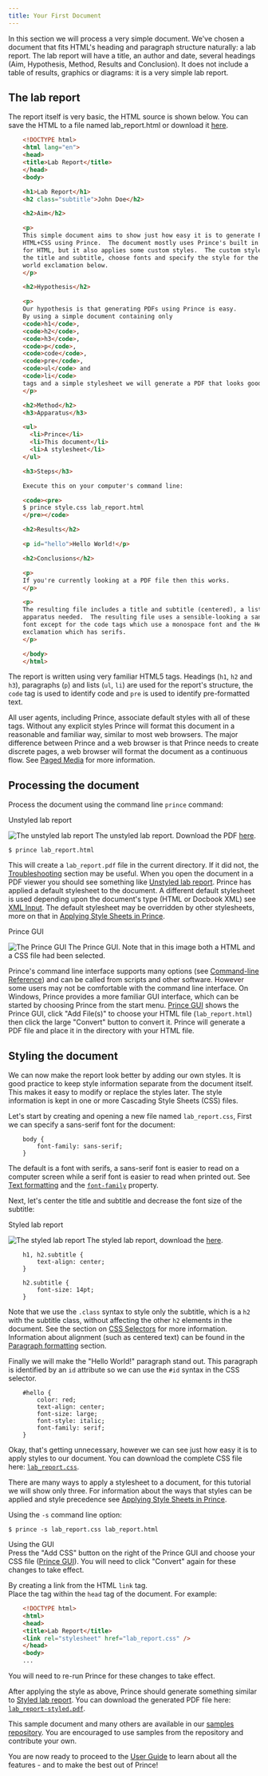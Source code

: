 ```yaml
---
title: Your First Document
---
```


<style>
.navigationSlider .slidingNav ul li:nth-child(3), .navigationSlider .slidingNav ul li:nth-child(3) > a:hover, .navigationSlider .slidingNav ul li.siteNavGroupActive > a {
    background-color: #fff;
}
.nav-site li:nth-child(3) a {
    color: #333 !important;
}
.nav-site li:nth-child(3) a:hover {
    color: #22b573 !important;;
}
</style>

In this section we will process a very simple document. We've chosen a document that fits HTML's heading and paragraph structure naturally: a lab report. The lab report will have a title, an author and date, several headings (Aim, Hypothesis, Method, Results and Conclusion). It does not include a table of results, graphics or diagrams: it is a very simple lab report.

The lab report
--------------

The report itself is very basic, the HTML source is shown below. You can save the HTML to a file named lab\_report.html or download it [here](/doc/assets/samples/lab_report.html).

```html
    <!DOCTYPE html>
    <html lang="en">
    <head>
    <title>Lab Report</title>
    </head>
    <body>

    <h1>Lab Report</h1>
    <h2 class="subtitle">John Doe</h2>

    <h2>Aim</h2>

    <p>
    This simple document aims to show just how easy it is to generate PDFs from
    HTML+CSS using Prince.  The document mostly uses Prince's built in styles
    for HTML, but it also applies some custom styles.  The custom styles: center
    the title and subtitle, choose fonts and specify the style for the hello
    world exclamation below.
    </p>

    <h2>Hypothesis</h2>

    <p>
    Our hypothesis is that generating PDFs using Prince is easy.
    By using a simple document containing only
    <code>h1</code>,
    <code>h2</code>,
    <code>h3</code>,
    <code>p</code>,
    <code>code</code>,
    <code>pre</code>,
    <code>ul</code> and
    <code>li</code>
    tags and a simple stylesheet we will generate a PDF that looks good.
    </p>

    <h2>Method</h2>
    <h3>Apparatus</h3>

    <ul>
      <li>Prince</li>
      <li>This document</li>
      <li>A stylesheet</li>
    </ul>

    <h3>Steps</h3>

    Execute this on your computer's command line:

    <code><pre>
    $ prince style.css lab_report.html
    </pre></code>

    <h2>Results</h2>

    <p id="hello">Hello World!</p>

    <h2>Conclusions</h2>

    <p>
    If you're currently looking at a PDF file then this works.
    </p>

    <p>
    The resulting file includes a title and subtitle (centered), a list of the
    apparatus needed.  The resulting file uses a sensible-looking a sans-serif
    font except for the code tags which use a monospace font and the Hello World
    exclamation which has serifs.
    </p>

    </body>
    </html>
```
The report is written using very familiar HTML5 tags. Headings (`h1`, `h2` and `h3`), paragraphs (`p`) and lists (`ul`, `li`) are used for the report's structure, the `code` tag is used to identify code and `pre` is used to identify pre-formatted text.

All user agents, including Prince, associate default styles with all of these tags. Without any explicit styles Prince will format this document in a reasonable and familiar way, similar to most web browsers. The major difference between Prince and a web browser is that Prince needs to create discrete pages, a web browser will format the document as a continuous flow. See [Paged Media](paged.md#paged) for more information.

Processing the document
-----------------------

Process the document using the command line `prince` command:

<p id="fig.lab-report.unstyled">Unstyled lab report</p>

![The unstyled lab report](assets/samples/lab_report-1.bw.png)
The unstyled lab report. Download the PDF [here](assets/samples/lab_report.pdf).


    $ prince lab_report.html

This will create a `lab_report.pdf` file in the current directory. If it did not, the [Troubleshooting](help-install.md#troubleshooting) section may be useful. When you open the document in a PDF viewer you should see something like [Unstyled lab report](#fig.lab-report.unstyled). Prince has applied a default stylesheet to the document. A different default stylesheet is used depending upon the document's type (HTML or Docbook XML) see [XML Input](prince-input.md#xml-input). The default stylesheet may be overridden by other stylesheets, more on that in [Applying Style Sheets in Prince](prince-input.md#applying-style-sheets-in-prince).

<p id="fig.gui01">Prince GUI</p>

![The Prince GUI](assets/images/gui_02.png)
The Prince GUI. Note that in this image both a HTML and a CSS file had been selected.

Prince's command line interface supports many options (see [Command-line Reference](command-line.md)) and can be called from scripts and other software. However some users may not be comfortable with the command line interface. On Windows, Prince provides a more familiar GUI interface, which can be started by choosing Prince from the start menu. [Prince GUI](#fig.gui01) shows the Prince GUI, click "Add File(s)" to choose your HTML file (`lab_report.html`) then click the large "Convert" button to convert it. Prince will generate a PDF file and place it in the directory with your HTML file.

Styling the document
--------------------

We can now make the report look better by adding our own styles. It is good practice to keep style information separate from the document itself. This makes it easy to modify or replace the styles later. The style information is kept in one or more Cascading Style Sheets (CSS) files.

Let's start by creating and opening a new file named `lab_report.css`, First we can specify a sans-serif font for the document:

```
    body {
        font-family: sans-serif;
    }
```
The default is a font with serifs, a sans-serif font is easier to read on a computer screen while a serif font is easier to read when printed out. See [Text formatting](styling.md#text-formatting) and the [`font-family`](css-props.md#prop-font-family) property.

Next, let's center the title and subtitle and decrease the font size of the subtitle:

<p id="fig.lab-report-styled">Styled lab report</p>

![The styled lab report](assets/samples/lab_report-styled-1.colour.png)
The styled lab report, download the [here](assets/samples/lab_report-styled.pdf).

```
    h1, h2.subtitle {
        text-align: center;
    }

    h2.subtitle {
        font-size: 14pt;
    }
```
Note that we use the `.class` syntax to style only the subtitle, which is a `h2` with the subtitle class, without affecting the other `h2` elements in the document. See the section on [CSS Selectors](css-selectors.md) for more information. Information about alignment (such as centered text) can be found in the [Paragraph formatting](styling.md#paragraph-formatting) section.

Finally we will make the "Hello World!" paragraph stand out. This paragraph is identified by an `id` attribute so we can use the `#id` syntax in the CSS selector.

```
    #hello {
        color: red;
        text-align: center;
        font-size: large;
        font-style: italic;
        font-family: serif;
    }
```
Okay, that's getting unnecessary, however we can see just how easy it is to apply styles to our document. You can download the complete CSS file here: [`lab_report.css`](samples/lab_report.css).

There are many ways to apply a stylesheet to a document, for this tutorial we will show only three. For information about the ways that styles can be applied and style precedence see [Applying Style Sheets in Prince](prince-input.md#applying-style-sheets-in-prince).

Using the `-s` command line option:  

    $ prince -s lab_report.css lab_report.html

Using the GUI  
Press the "Add CSS" button on the right of the Prince GUI and choose your CSS file ([Prince GUI](#fig.gui01)). You will need to click "Convert" again for these changes to take effect.

By creating a link from the HTML `link` tag.  
Place the tag within the `head` tag of the document. For example:

```html
    <!DOCTYPE html>
    <html>
    <head>
    <title>Lab Report</title>
    <link rel="stylesheet" href="lab_report.css" />
    </head>
    <body>
    ...
```
You will need to re-run Prince for these changes to take effect.

After applying the style as above, Prince should generate something similar to [Styled lab report](#fig.lab-report-styled). You can download the generated PDF file here: [`lab_report-styled.pdf`](assets/samples/lab_report-styled.pdf).

This sample document and many others are available in our [samples repository](https://github.com/yeslogic/prince-samples). You are encouraged to use samples from the repository and contribute your own.

You are now ready to proceed to the [User Guide](intro-userguide.md) to learn about all the features - and to make the best out of Prince!

